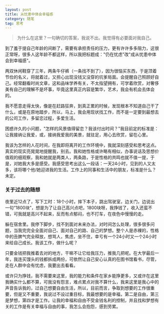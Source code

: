 ```yaml
---
layout: post
title: 从忧患中体会幸福感
category: 随笔
tag: 思考
---
```

> 为什么在这里？一句确切的答案，我说不出。我觉得有必要面对我自己。

 到了羞于提自己年龄的间断了，需要有承担责任的压力，更有许许多多阻力，这很正常呀，很多人这年龄不都这样，所以我把标题成："仍在忧虑"改"成从忧患中体会到幸福感"。

两双休闲鞋穿了三年，两条牛仔裤（一条找不到了），因为很恼买东西，于是顶着节俭的名义，将就着过，又担心出现没钱又没穿的坑爹局面。会提醒自己照顾好自己。经常翻看时尚文章，这和品味学养有关，不太指望拥有，可学着欣赏，对奢侈美有自己的理解不是坏事，毕竟这里真正内容是繁华，艺术，我会有机会去体会的。

  我不愿意走得太快，像是在赶路狂奔，到真正累的时候，发现根本不知道自己干了什么，或是在原地踏步，所以，马上，我会用现状找工作，而不是一定要到最想去的公司工作，多留恋过程，多爱生活。

  困惑许久的小问题，"怎样的风景值得留恋？我该付出时间？"我目前定的标准是：让我接纳让我爱，或，接纳我爱我的美景，就驻足，用心去欣赏，留在心里。

  我该为怎样的人花时间，在我即将离开的工作环境中，我就深刻感受和思考这点。真实的现实亮晃晃地提醒我，别去。我和她性格或许略有相似，办事说话及思想价值观的细观察，我和她就是两类人，两条路，于是性格的共鸣也就不值一提，于是，对她我大多是感受。我感受思考出这么一段话：一天24小时，见到的人又太多，该将哪个他/她迎进我的生活。工作上的同事和生活中的朋友，标准是什么？未定。

### 关于过去的随想

  夜里近12点了，写下工时：18个小时，摔下本子，跳出驾驶室，边关门，边说出一句“1800块”，想是为了让自己高兴点吧，1800块呀，我挣钱了，收入还蛮不错，可我就是高兴不起来，反而有点郁闷，也不打车，在夜色中慢慢的走。

  躲在宿舍里。我停下脚步，找不到面对未来办法，对时间怎么处理，很多很多问题，当我完完全全面对自己、面对自己的路、自己的梦想。整个人是赤裸的，性格中的丑脾气完全释放，想骂人，焦虑，坐不住，幸亏有一个24小时又一个24小时来给自己成长。我该工作，做什么呢？

  只要金钱把我推着去对的地方，干嘛不让它给我压力，推我几把呢。在大学最后一年，我连买馒头的钱都拆成两份，可依然让自己安心认真的在图书馆看书，尽管，走在人群中会有忧虑，我要出去看看。

  或许只为挣钱，我不需要来这里，我的能力和条件在家乡能挣更多，又或许在这里我确实什么都不算，可我没有怨言，难点累点对我不算什么，我来这里是我心中的声音告诉我的，过自己想要自由生活，所以，目前而言，争取到想要的工作很重要，但是又不重要，我说过不设过重目标，我最想要的是幸福，第二是自由，第三是梦想，第四才是工作。让我的幸福和自由不受金钱名利的控制，并且找和梦想有关的工作是有关幸福与自由的事，我怎么会抱怨，感到劳累。


